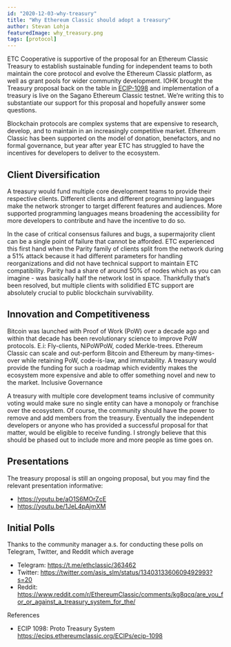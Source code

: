 ```yaml
---
id: "2020-12-03-why-treasury"
title: "Why Ethereum Classic should adopt a treasury"
author: Stevan Lohja
featuredImage: why_treasury.png
tags: [protocol]
---
```


ETC Cooperative is supportive of the proposal for an Ethereum Classic Treasury to establish sustainable funding for independent teams to both maintain the core protocol and evolve the Ethereum Classic platform, as well as grant pools for wider community development. IOHK brought the Treasury proposal back on the table in [ECIP-1098](https://ecips.ethereumclassic.org/ECIPs/ecip-1098) and implementation of a treasury is live on the Sagano Ethereum Classic testnet. We’re writing this to substantiate our support for this proposal and hopefully answer some questions.

Blockchain protocols are complex systems that are expensive to research, develop, and to maintain in an increasingly competitive market. Ethereum Classic has been supported on the model of donation, benefactors, and no formal governance, but year after year ETC has struggled to have the incentives for developers to deliver to the ecosystem.

## Client Diversification

A treasury would fund multiple core development teams to provide their respective clients. Different clients and different programming languages make the network stronger to target different features and audiences. More supported programming languages means broadening the accessibility for more developers to contribute and have the incentive to do so.

In the case of critical consensus failures and bugs, a supermajority client can be a single point of failure that cannot be afforded. ETC experienced this first hand when the Parity family of clients split from the network during a 51% attack because it had different parameters for handling reorganizations and did not have technical support to maintain ETC compatibility. Parity had a share of around 50% of nodes which as you can imagine - was basically half the network lost in space. Thankfully that’s been resolved, but multiple clients with solidified ETC support are absolutely crucial to public blockchain survivability.

## Innovation and Competitiveness

Bitcoin was launched with Proof of Work (PoW) over a decade ago and within that decade has been revolutionary science to improve PoW protocols. E.i: Fly-clients, NiPoWPoW, coded Merkle-trees. Ethereum Classic can scale and out-perform Bitcoin and Ethereum by many-times-over while retaining PoW, code-is-law, and immutability. A treasury would provide the funding for such a roadmap which evidently makes the ecosystem more expensive and able to offer something novel and new to the market.
Inclusive Governance

A treasury with multiple core development teams inclusive of community voting would make sure no single entity can have a monopoly or franchise over the ecosystem. Of course, the community should have the power to remove and add members from the treasury. Eventually the independent developers or anyone who has provided a successful proposal for that matter, would be eligible to receive funding. I strongly believe that this should be phased out to include more and more people as time goes on.

## Presentations

The treasury proposal is still an ongoing proposal, but you may find the relevant presentation informative:

- https://youtu.be/aO1S6MOrZcE
- https://youtu.be/1JeL4pAjmXM

## Initial Polls

Thanks to the community manager a.s. for conducting these polls on Telegram, Twitter, and Reddit which average 

- Telegram: https://t.me/ethclassic/363462  
- Twitter: https://twitter.com/asis_slm/status/1340313360609492993?s=20 
- Reddit: https://www.reddit.com/r/EthereumClassic/comments/kg8qcq/are_you_for_or_against_a_treasury_system_for_the/ 

References
 
- ECIP 1098: Proto Treasury System https://ecips.ethereumclassic.org/ECIPs/ecip-1098
